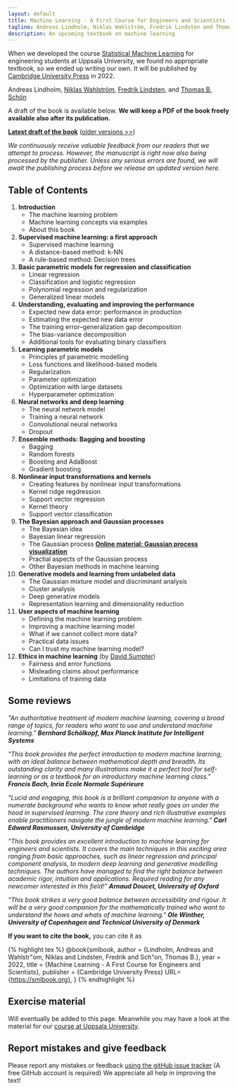 ```yaml
---
layout: default
title: Machine Learning - A First Course for Engineers and Scientists
tagline: Andreas Lindholm, Niklas Wahlström, Fredrik Lindsten and Thomas B. Schön
description: An upcoming textbook on machine learning 
---
```


When we developed the course [Statistical Machine Learning](http://www.it.uu.se/edu/course/homepage/sml/) for engineering students at Uppsala University, we found no appropriate textbook, so we ended up writing our own. It will be published by [Cambridge University Press](https://www.cambridge.org/highereducation/books/machine-learning/30AC30764CCF1ACBF86188BECD1B00AE) in 2022.

Andreas Lindholm,
[Niklas Wahlström](https://www.it.uu.se/katalog/nikwa778/),
[Fredrik Lindsten](https://liu.se/medarbetare/freli29), and
[Thomas B. Schön](http://user.it.uu.se/~thosc112/) 

A draft of the book is available below. **We will keep a PDF of the book freely available also after its publication.**


[**Latest draft of the book**](book/sml-book-draft-latest.pdf) ([older versions &gt;&gt;](https://github.com/uu-sml/sml-book-page/commits/master/book))

_We continuously receive valuable feedback from our readers that we attempt to process. However, the manuscript is right now also being processed by the publisher. Unless any serious errors are found, we will await the publishing process before we release an updated version here._

## Table of Contents

1. **Introduction**
   - The machine learning problem
   - Machine learning concepts via examples
   - About this book   
2. **Supervised machine learning: a first approach**
   - Supervised machine learning
   - A distance-based method: k-NN
   - A rule-based method: Decision trees
3. **Basic parametric models for regression and classification**
   - Linear regression
   - Classification and logistic regression
   - Polynomial regression and regularization
   - Generalized linear models
4. **Understanding, evaluating and improving the performance**
   - Expected new data error: performance in production
   - Estimating the expected new data error
   - The training error–generalization gap decomposition
   - The bias-variance decomposition
   - Additional tools for evaluating binary classifiers
5. **Learning parametric models**
   - Principles pf parametric modelling
   - Loss functions and likelihood-based models
   - Regularization   
   - Parameter optimization
   - Optimization with large datasets
   - Hyperparameter optimization
6. **Neural networks and deep learning**
   - The neural network model
   - Training a neural network   
   - Convolutional neural networks
   - Dropout
7. **Ensemble methods: Bagging and boosting**
   - Bagging
   - Random forests
   - Boosting and AdaBoost
   - Gradient boosting
8. **Nonlinear input transformations and kernels**
   - Creating features by nonlinear input transformations
   - Kernel ridge regdression
   - Support vector regression
   - Kernel theory
   - Support vector classification
9. **The Bayesian approach and Gaussian processes** 
   - The Bayesian idea
   - Bayesian linear regression
   - The Gaussian process [**Online material: Gaussian process visualization**](GP/index.html)
   - Practial aspects of the Gaussian process
   - Other Bayesian methods in machine learning
10. **Generative models and learning from unlabeled data**
    - The Gaussian mixture model and discriminant analysis
    - Cluster analysis
    - Deep generative models
    - Representation learning and dimensionality reduction
11. **User aspects of machine learning**
    - Defining the machine learning problem
    - Improving a machine learning model
    - What if we cannot collect more data?
    - Practical data issues
    - Can I trust my machine learning model?
12. **Ethics in machine learning** (by [David Sumpter](https://katalog.uu.se/empinfo/?id=N7-525))
    - Fairness and error functions
    - Misleading claims about performance
    - Limitations of training data

## Some reviews

_"An authoritative treatment of modern machine learning, covering a broad range of topics, for readers who want to use and understand machine learning." **Bernhard Schölkopf, Max Planck Institute for Intelligent Systems**_

_"This book provides the perfect introduction to modern machine learning, with an ideal balance between mathematical depth and breadth. Its outstanding clarity and many illustrations make it a perfect tool for self-learning or as a textbook for an introductory machine learning class." **Francis Bach, Inria Ecole Normale Supérieure**_

_"Lucid and engaging, this book is a brilliant companion to anyone with a numerate background who wants to know what really goes on under the hood in supervised learning. The core theory and rich illustrative examples enable practitioners navigate the jungle of modern machine learning." **Carl Edward Rasmussen, University of Cambridge**_

_"This book provides an excellent introduction to machine learning for engineers and scientists. It covers the main techniques in this exciting area ranging from basic approaches, such as linear regression and principal component analysis, to modern deep learning and generative modelling techniques. The authors have managed to find the right balance between academic rigor, intuition and applications. Required reading for any newcomer interested in this field!" **Arnaud Doucet, University of Oxford**_

_"This book strikes a very good balance between accessibility and rigour. It will be a very good companion for the mathematically trained who want to understand the hows and whats of machine learning." **Ole Winther, University of Copenhagen and Technical University of Denmark**_


**If you want to cite the book,** you can cite it as

{% highlight tex %}
@book{smlbook,
   author = {Lindholm, Andreas and Wahlstr\"om, Niklas and Lindsten, Fredrik and Sch\"on, Thomas B.},
   year = 2022,
   title = {Machine Learning - A First Course for Engineers and Scientists},
   publisher = {Cambridge University Press}
   URL={https://smlbook.org},
}
{% endhighlight %}

## Exercise material

Will eventually be added to this page. Meanwhile you may have a look at the material for our [course at Uppsala University](https://github.com/uu-sml/course-sml-public).

## Report mistakes and give feedback
Please report any mistakes or feedback [using the gitHub issue tracker]((https://github.com/uu-sml/sml-book-page/issues)) (A free GitHub account is required)
We appreciate all help in improving the text!
